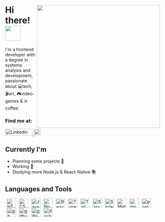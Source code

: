<img style="margin-top: 40px;" align="right" width="400px" src="https://media.giphy.com/media/XFuQ4InwtXBE4DDPHM/giphy.gif">

# Hi there! <img src="https://media.giphy.com/media/hvRJCLFzcasrR4ia7z/giphy.gif" width="50px" />

I'm a frontend developer with a degree in systems analysis and development, passionate about 💻tech, 🎬art, 🎮video-games & ☕coffee
<br>

### Find me at:
<a href="https://www.linkedin.com/in/yuri-bruno-montez/">
  <img src = "https://img.shields.io/badge/LinkedIn-0077B5?style=for-the-badge&logo=linkedin&logoColor=white" alt = "Linkedin profile" width="90" height="22">
</a>

<a  href="mailto:yuribmontez@gmail.com">
  <img src="https://img.shields.io/badge/Gmail-D14836?style=for-the-badge&logo=gmail&logoColor=white" height="22">
</a>

## Currently I'm

- Planning some projects 👀
- Working 💪
- Studying more Node.js & React-Native 📚

## Languages and Tools

<img align="left" style="margin: 0px 5px;" alt="HTML5" width="30px" src="https://cdn.jsdelivr.net/gh/devicons/devicon/icons/html5/html5-plain-wordmark.svg" />

<img align="left" alt="CSS3" width="30px" style="margin: 0px 5px;" src="https://cdn.jsdelivr.net/gh/devicons/devicon/icons/css3/css3-plain-wordmark.svg" />

<img align="left" alt="JavaScript" width="30px" style="margin: 0px 5px;" src="https://cdn.jsdelivr.net/gh/devicons/devicon/icons/javascript/javascript-original.svg" />

<img align="left" alt="Node" width="30px" style="margin: 0px 5px;" src="https://cdn.jsdelivr.net/gh/devicons/devicon/icons/nodejs/nodejs-plain.svg" />

<img align="left" alt="React" width="30px" style="margin: 0px 5px;" src="https://cdn.jsdelivr.net/gh/devicons/devicon/icons/react/react-original-wordmark.svg" />

<img align="left" alt="TypeScript" width="30px" style="margin: 0px 5px;" src="https://cdn.jsdelivr.net/gh/devicons/devicon/icons/typescript/typescript-original.svg" />

<img align="left" alt="Tailwind" width="30px" style="margin: 0px 5px;" src="https://cdn.jsdelivr.net/gh/devicons/devicon/icons/tailwindcss/tailwindcss-plain.svg" />

<img align="left" alt="Sass" width="30px" style="margin: 0px 5px;" src="https://cdn.jsdelivr.net/gh/devicons/devicon/icons/sass/sass-original.svg" />

<img align="left" alt="Styled-components" width="30px" style="margin: 0px 5px;" src="https://raw.githubusercontent.com/styled-components/brand/master/styled-components.png" />

<img align="left" alt="MaterialUI" width="30px" style="margin: 0px 5px;" src="https://cdn.jsdelivr.net/gh/devicons/devicon/icons/materialui/materialui-plain.svg" />

<img align="left" alt="mysql" width="30px" style="margin: 0px 5px;" src="https://cdn.jsdelivr.net/gh/devicons/devicon/icons/mysql/mysql-plain-wordmark.svg" />

<img align="left" alt="postgresql" width="30px" style="margin: 0px 5px;" src="https://cdn.jsdelivr.net/gh/devicons/devicon/icons/postgresql/postgresql-original-wordmark.svg" />

<img align="left" alt="git" width="30px" style="margin: 0px 5px;" src="https://cdn.jsdelivr.net/gh/devicons/devicon/icons/git/git-original-wordmark.svg" />

<img align="left" alt="github" width="30px" style="margin: 0px 5px;" src="https://cdn.jsdelivr.net/gh/devicons/devicon/icons/github/github-original-wordmark.svg" />

<img align="left" alt="gitlab" width="30px" style="margin: 0px 5px;" src="https://cdn.jsdelivr.net/gh/devicons/devicon/icons/gitlab/gitlab-plain-wordmark.svg" />

<img align="left" alt="docker" width="30px" style="margin: 0px 5px;" src="https://cdn.jsdelivr.net/gh/devicons/devicon/icons/docker/docker-original-wordmark.svg" />










<!---
yuribmontez/yuribmontez is a ✨ special ✨ repository because its `README.md` (this file) appears on your GitHub profile.
You can click the Preview link to take a look at your changes.
--->
